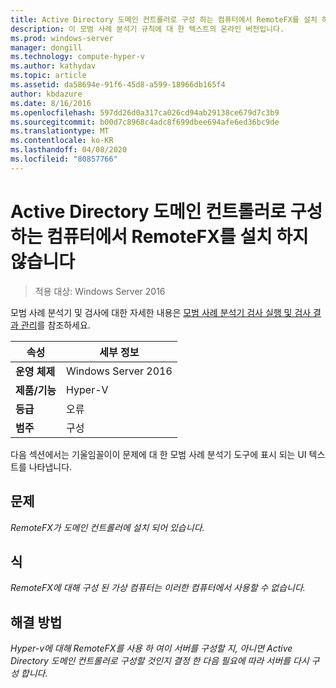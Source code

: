 ```yaml
---
title: Active Directory 도메인 컨트롤러로 구성 하는 컴퓨터에서 RemoteFX를 설치 하지 않습니다
description: 이 모범 사례 분석기 규칙에 대 한 텍스트의 온라인 버전입니다.
ms.prod: windows-server
manager: dongill
ms.technology: compute-hyper-v
ms.author: kathydav
ms.topic: article
ms.assetid: da58694e-91f6-45d8-a599-18966db165f4
author: kbdazure
ms.date: 8/16/2016
ms.openlocfilehash: 597dd26d0a317ca026cd94ab29138ce679d7c3b9
ms.sourcegitcommit: b00d7c8968c4adc8f699dbee694afe6ed36bc9de
ms.translationtype: MT
ms.contentlocale: ko-KR
ms.lasthandoff: 04/08/2020
ms.locfileid: "80857766"
---
```

# <a name="avoid-installing-remotefx-on-a-computer-that-is-configured-as-an-active-directory-domain-controller"></a>Active Directory 도메인 컨트롤러로 구성 하는 컴퓨터에서 RemoteFX를 설치 하지 않습니다

>적용 대상: Windows Server 2016

모범 사례 분석기 및 검사에 대한 자세한 내용은 [모범 사례 분석기 검사 실행 및 검사 결과 관리](https://go.microsoft.com/fwlink/p/?LinkID=223177)를 참조하세요.  
  
|속성|세부 정보|  
|-|-|  
|**운영 체제**|Windows Server 2016|  
|**제품/기능**|Hyper-V|  
|**등급**|오류|  
|**범주**|구성|  
  
다음 섹션에서는 기울임꼴이이 문제에 대 한 모범 사례 분석기 도구에 표시 되는 UI 텍스트를 나타냅니다.  
  
## <a name="issue"></a>**문제**  
*RemoteFX가 도메인 컨트롤러에 설치 되어 있습니다.*  
  
## <a name="impact"></a>**식**  
*RemoteFX에 대해 구성 된 가상 컴퓨터는 이러한 컴퓨터에서 사용할 수 없습니다.*  
  
## <a name="resolution"></a>**해결 방법**  
*Hyper-v에 대해 RemoteFX를 사용 하 여이 서버를 구성할 지, 아니면 Active Directory 도메인 컨트롤러로 구성할 것인지 결정 한 다음 필요에 따라 서버를 다시 구성 합니다.*  
  


